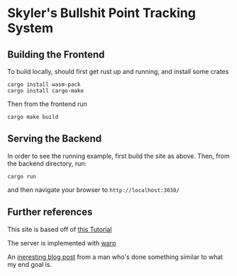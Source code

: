 # Skyler's Bullshit Point Tracking System

## Building the Frontend

To build locally, should first get rust up and running, and install some crates

```
cargo install wasm-pack
cargo install cargo-make
```

Then from the frontend run

```
cargo make build
```

## Serving the Backend

In order to see the running example, first build the site as above. Then, from the backend directory, run:

```
cargo run
```

and then navigate your browser to `http://localhost:3030/`

## Further references

This site is based off of [this Tutorial](http://www.sheshbabu.com/posts/rust-wasm-yew-single-page-application/)

The server is implemented with [warp](https://github.com/seanmonstar/warp)

An [ineresting blog post](https://medium.com/@saschagrunert/a-web-application-completely-in-rust-6f6bdb6c4471) from a man who's done something similar to what my end goal is.